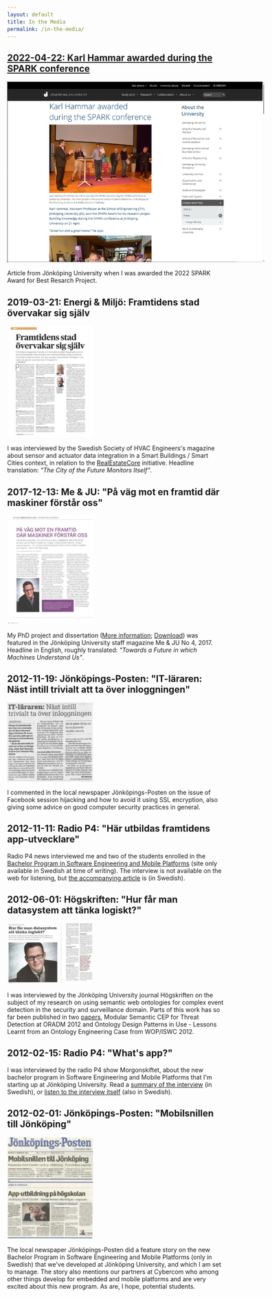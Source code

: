 ```yaml
---
layout: default
title: In the Media
permalink: /in-the-media/
---
```


## [2022-04-22: Karl Hammar awarded during the SPARK conference](https://ju.se/en/about-us/contact-and-press/press/news/news-archive/2022-04-22-karl-hammar-awarded-during-the-spark-conference.html)

<img src="/images/spark-award.png" alt="SPARK Award 2022" style="max-width: 600px;" />

Article from Jönköping University when I was awarded the 2022 SPARK Award for Best Resarch Project.

## 2019-03-21: Energi & Miljö: Framtidens stad övervakar sig själv

[<img src="/images/em-2019-3-4.jpg" alt="Energi & Miljö No. 3-4 2019" style="max-width: 200px;" />](/images/em-2019-3-4.jpg)

I was interviewed by the Swedish Society of HVAC Engineers's magazine about sensor and actuator data integration in a Smart Buildings / Smart Cities context, in relation to the [RealEstateCore](https://www.realestatecore.io) initiative. Headline translation: *"The City of the Future Monitors Itself"*.

## 2017-12-13: Me & JU: "På väg mot en framtid där maskiner förstår oss"

[<img src="/images/meju-2017-4.jpg" alt="Me & JU No. 4 2017" style="max-width: 200px;" />](/images/meju-2017-4.jpg)

My PhD project and dissertation ([More information](http://urn.kb.se/resolve?urn=urn:nbn:se:liu:diva-139584); [Download](/pdfs/hammar2017content.pdf)) was featured in the Jönköping University staff magazine Me & JU No 4, 2017. Headline in English, roughly translated: *"Towards a Future in which Machines Understand Us"*.

## 2012-11-19: Jönköpings-Posten: "IT-läraren: Näst intill trivialt att ta över inloggningen"

[<img src="/images/jp-20121119.jpg" alt="Jönköpings-Posten 2012-11-19" style="max-width: 200px;"/>](/images/jp-20121119.jpg)

I commented in the local newspaper Jönköpings-Posten on the issue of Facebook session hijacking and how to avoid it using SSL encryption, also giving some advice on good computer security practices in general.

## 2012-11-11: Radio P4: "Här utbildas framtidens app-utvecklare"

Radio P4 news interviewed me and two of the students enrolled in the [Bachelor Program in Software Engineering and Mobile Platforms](http://ju.se/jth/utbildning/ingenjorsprogram/mjukvaruutveckling-och-mobila-plattformar.html) (site only available in Swedish at time of writing). The interview is not available on the web for listening, but [the accompanying article](http://sverigesradio.se/sida/artikel.aspx?programid=91&artikel=5266364) is (in Swedish).

## 2012-06-01: Högskriften: "Hur får man datasystem att tänka logiskt?"

[<img src="/images/hoegskriften.jpg" alt="Högskriften" style="max-width: 200px;"/>](/images/hoegskriften.jpg)

I was interviewed by the Jönköping University journal Högskriften on the subject of my research on using semantic web ontologies for complex event detection in the security and surveillance domain. Parts of this work has so far been published in two [papers](/publications/), Modular Semantic CEP for Threat Detection at ORADM 2012 and Ontology Design Patterns in Use - Lessons Learnt from an Ontology Engineering Case from WOP/ISWC 2012.

## 2012-02-15: Radio P4: "What's app?"

I was interviewed by the radio P4 show Morgonskiftet, about the new bachelor program in Software Engineering and Mobile Platforms that I'm starting up at Jönköping University. Read a [summary of the interview](http://sverigesradio.se/sida/artikel.aspx?programid=2260&artikel=4966439) (in Swedish), or [listen to the interview itself](http://sverigesradio.se/sida/play.aspx?ljud=3770600) (also in Swedish).

## 2012-02-01: Jönköpings-Posten: "Mobilsnillen till Jönköping"

[<img src="/images/jp-20120201.jpg" alt="Jönköpings-Posten 2012-02-01" style="max-width: 200px;"/>](/images/jp-20120201.jpg)

The local newspaper Jönköpings-Posten did a feature story on the new Bachelor Program in Software Engineering and Mobile Platforms (only in Swedish) that we've developed at Jönköping University, and which I am set to manage. The story also mentions our partners at Cybercom who among other things develop for embedded and mobile platforms and are very excited about this new program. As are, I hope, potential students.

